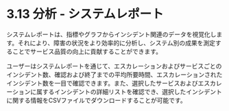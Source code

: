 # 3.13 分析 - システムレポート

システムレポートは、指標やグラフからインシデント関連のデータを視覚化します。それにより、障害の状況をより効率的に分析し、システム別の成果を測定することでサービス品質の向上に貢献することができます。

&#x20;

ユーザーはシステムレポートを通じて、エスカレーションおよびサービスごとのインシデント数、確認および終了までの平均所要時間、エスカレーションされたインシデント数を一目で確認できます。また、選択したサービスおよびエスカレーションに属するインシデントの詳細リストを確認でき、選択したインシデントに関する情報をCSVファイルでダウンロードすることが可能です。
